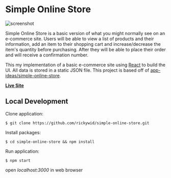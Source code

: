 # Simple Online Store
![screenshot](https://i.imgur.com/tRYJcMJ.png)

Simple Online Store is a basic version of what you might normally see on an e-commerce site. Users will be able to view a list of products and their information, add an item to their shopping cart and increase/decrease the item's quantity before purchasing. After they will be able to place their order and will receive a confirmation number.

This my implementation of a basic e-commerce site using [React](https://reactjs.org/) to build the UI. All data is stored in a static JSON file. This project is based off of [app-ideas/simple-online-store](https://github.com/florinpop17/app-ideas/blob/master/Projects/2-Intermediate/Simple-Online-Store.md).

**[Live Site](https://rickywid.github.io/simple-online-store/)**

## Local Development

Clone application:

`$ git clone https://github.com/rickywid/simple-online-store.git`

Install packages:

`$ cd simple-online-store && npm install`

Run application:

`$ npm start`

open *localhost:3000* in web browser

